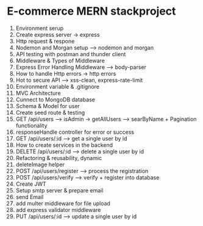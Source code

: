 # E-commerce MERN stackproject

1. Environment serup
2. Create express server -> express
3. Http request & respone
4. Nodemon and Morgan setup --> nodemon and morgan
5. API testing with postman and thunder client
6. Middleware & Types of Middleware
7. Express Error Handling Middleware --> body-parser
8. How to handle Http errors -> http errors
9. Hot to secure API --> xss-clean, express-rate-limit
10. Environment variable & .gitignore
11. MVC Architecture
12. Cunnect to MongoDB database
13. Schema & Model for user
14. Create seed route & testing
15. GET /api/users --> isAdmin -> getAllUsers --> searByName + Pagination functionality
16. responseHandle controller for error or success
17. GET /api/users/:id --> get a single user by id
18. How to create services in the backend
19. DELETE /api/users/:id --> delete a single user by id
20. Refactoring & reusability, dynamic
21. deleteImage helper
22. POST /api/users/register --> process the registration
23. POST /api/users/verify --> verify + register into database
24. Create JWT
25. Setup smtp server & prepare email
26. send Email
27. add multer middleware for file upload
28. add express validator middleware
29. PUT /api/users/:id --> update a single user by id
